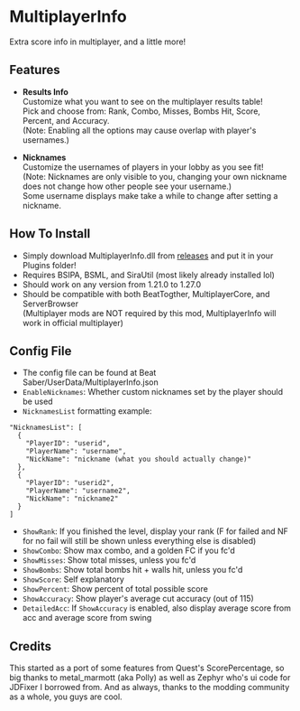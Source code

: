 ﻿# MultiplayerInfo

Extra score info in multiplayer, and a little more!

## Features
- **Results Info**  
Customize what you want to see on the multiplayer results table!  
Pick and choose from: Rank, Combo, Misses, Bombs Hit, Score, Percent, and Accuracy.  
(Note: Enabling all the options may cause overlap with player's usernames.)

- **Nicknames**  
Customize the usernames of players in your lobby as you see fit!  
(Note: Nicknames are only visible to you, changing your own nickname does not change how other people see your username.)  
Some username displays make take a while to change after setting a nickname.

## How To Install
- Simply download MultiplayerInfo.dll from [releases](https://github.com/BlqzingIce/MultiplayerInfo/releases) and put it in your Plugins folder!
- Requires BSIPA, BSML, and SiraUtil (most likely already installed lol)
- Should work on any version from 1.21.0 to 1.27.0
- Should be compatible with both BeatTogther, MultiplayerCore, and ServerBrowser  
(Multiplayer mods are NOT required by this mod, MultiplayerInfo will work in official multiplayer)

## Config File
- The config file can be found at Beat Saber/UserData/MultiplayerInfo.json
- `EnableNicknames`: Whether custom nicknames set by the player should be used
- `NicknamesList` formatting example:
```
"NicknamesList": [
  {
    "PlayerID": "userid",
    "PlayerName": "username",
    "NickName": "nickname (what you should actually change)"
  },
  {
    "PlayerID": "userid2",
    "PlayerName": "username2",
    "NickName": "nickname2"
  }
]
```
- `ShowRank`: If you finished the level, display your rank (F for failed and NF for no fail will still be shown unless everything else is disabled)
- `ShowCombo`: Show max combo, and a golden FC if you fc'd
- `ShowMisses`: Show total misses, unless you fc'd
- `ShowBombs`: Show total bombs hit + walls hit, unless you fc'd
- `ShowScore`: Self explanatory
- `ShowPercent`: Show percent of total possible score
- `ShowAccuracy`: Show player's average cut accuracy (out of 115)
- `DetailedAcc`: If `ShowAccuracy` is enabled, also display average score from acc and average score from swing

## Credits
This started as a port of some features from Quest's ScorePercentage, so big thanks to metal_marmott (aka Polly) as well as Zephyr who's ui code for JDFixer I borrowed from. And as always, thanks to the modding community as a whole, you guys are cool.

